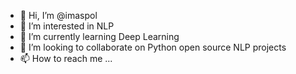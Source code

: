 - 👋 Hi, I’m @imaspol
- 👀 I’m interested in NLP
- 🌱 I’m currently learning Deep Learning
- 💞️ I’m looking to collaborate on Python open source NLP projects
- 📫 How to reach me ...

<!---
imaspol/imaspol is a ✨ special ✨ repository because its `README.md` (this file) appears on your GitHub profile.
You can click the Preview link to take a look at your changes.
--->

